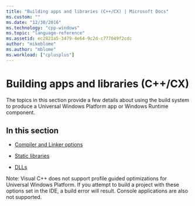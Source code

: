 ```yaml
---
title: "Building apps and libraries (C++/CX) | Microsoft Docs"
ms.custom: ""
ms.date: "12/30/2016"
ms.technology: "cpp-windows"
ms.topic: "language-reference"
ms.assetid: ec2821a5-3479-4e64-9c2d-c777049f2cdc
author: "mikeblome"
ms.author: "mblome"
ms.workload: ["cplusplus"]
---
```

# Building apps and libraries (C++/CX)

The topics in this section provide a few details about using the build system to produce a Universal Windows Platform app or Windows Runtime component.

## In this section

- [Compiler and Linker options](../cppcx/compiler-and-linker-options-c-cx.md)

- [Static libraries](../cppcx/static-libraries-c-cx.md)

- [DLLs](../cppcx/dlls-c-cx.md)

Note: Visual C++ does not support profile guided optimizations for Universal Windows Platform. If you attempt to build a project with these options set in the IDE, a build error will result. Console applications are also not supported.